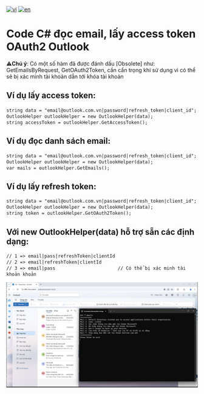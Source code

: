 [![vi](https://img.shields.io/badge/Ng%C3%B4n%20ng%E1%BB%AF-Ti%E1%BA%BFng%20Vi%E1%BB%87t-red.svg)](https://github.com/ngochoaitn/little-things/blob/main/read-email-outlook/CSharp/Readme.md)
[![en](https://img.shields.io/badge/Language-English-blue.svg)](https://github.com/ngochoaitn/little-things/blob/main/read-email-outlook/CSharp/Readme.en.md)

# Code C# đọc email, lấy access token OAuth2 Outlook
⚠️**Chú ý**: Có một số hàm đã được đánh dấu [Obsolete] như: GetEmailsByRequest, GetOAuth2Token, cần cẩn trọng khi sử dụng vì có thể sẽ bị xác minh tài khoản dẫn tới khóa tài khoản 
## Ví dụ lấy access token:
```
string data = "email@outlook.com.vn|password|refresh_token|client_id";
OutlookHelper outlookHelper = new OutlookHelper(data);
string accessToken = outlookHelper.GetAccessToken();
```

## Ví dụ đọc danh sách email:
```
string data = "email@outlook.com.vn|password|refresh_token|client_id";
OutlookHelper outlookHelper = new OutlookHelper(data);
var mails = outlookHelper.GetEmails();
```

## Ví dụ lấy refresh token:
```
string data = "email@outlook.com.vn|password|refresh_token|client_id";
OutlookHelper outlookHelper = new OutlookHelper(data);
string token = outlookHelper.GetOAuth2Token();
```

## Với new OutlookHelper(data) hỗ trợ sẵn các định dạng:
```
// 1 => email|pass|refreshToken|clientId
// 2 => email|refreshToken|clientId
// 3 => email|pass                       // Có thể bị xác minh tài khoản khoản
```

![Screenshot](https://github.com/ngochoaitn/little-things/blob/main/read-email-outlook/CSharp/Screenshot.png)